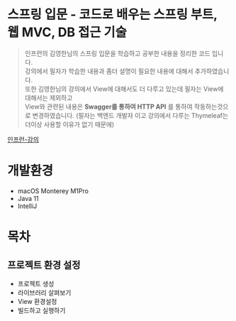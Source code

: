# 스프링 입문 - 코드로 배우는 스프링 부트, 웹 MVC, DB 접근 기술
> 인프런의 김영한님의 스프링 입문을 학습하고 공부한 내용을 정리한 코드 입니다.<br>
> 강의에서 필자가 학습한 내용과 좀더 설명이 필요한 내용에 대해서 추가하였습니다.<br>
> 또한 김영한님의 강의에서 View에 대해서도 더 다루고 있는데 필자는 View에 대해서는 제외하고 <br>
> View와 관련된 내용은 **Swagger를 통하여 HTTP API** 를 통하여 작동하는것으로 변경하였습니다.
> (필자는 백엔드 개발자 이고 강의에서 다루는 Thymeleaf는 더이상 사용할 이유가 없기 때문에)<br>

[인프런-강의](https://www.inflearn.com/course/%EC%8A%A4%ED%94%84%EB%A7%81-%EC%9E%85%EB%AC%B8-%EC%8A%A4%ED%94%84%EB%A7%81%EB%B6%80%ED%8A%B8/dashboard)

# 개발환경
- macOS Monterey M1Pro
- Java 11
- IntelliJ

# 목차
## 프로젝트 환경 설정
- 프로젝트 생성
- 라이브러리 살펴보기
- View 환경설정
- 빌드하고 실행하기